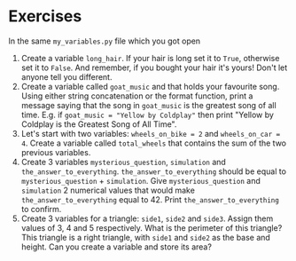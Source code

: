 # Exercises

In the same `my_variables.py` file which you got open

1. Create a variable `long_hair`. If your hair is long set it to `True`, otherwise set it to `False`. And remember, if you bought your hair it's yours! Don't let anyone tell you different.
2. Create a variable called `goat_music` and that holds your favourite song. Using either string concatenation or the format function, print a message saying that the song in `goat_music` is the greatest song of all time. E.g. if `goat_music = "Yellow by Coldplay"` then print "Yellow by Coldplay is the Greatest Song of All Time".
3. Let's start with two variables: `wheels_on_bike = 2` and `wheels_on_car = 4`. Create a variable called `total_wheels` that contains the sum of the two previous variables.
4. Create 3 variables `mysterious_question`, `simulation` and `the_answer_to_everything`. `the_answer_to_everything` should be equal to `mysterious_question` + `simulation`. Give `mysterious_question` and `simulation` 2 numerical values that would make `the_answer_to_everything` equal to 42. Print `the_answer_to_everything` to confirm.
5. Create 3 variables for a triangle: `side1`, `side2` and `side3`. Assign them values of 3, 4 and 5 respectively. What is the perimeter of this triangle? This triangle is a right triangle, with `side1` and `side2` as the base and height. Can you create a variable and store its area?
